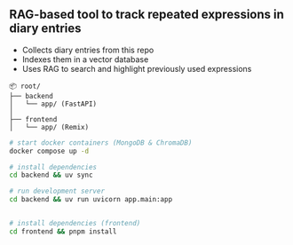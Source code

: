 ## RAG-based tool to track repeated expressions in diary entries
- Collects diary entries from this repo  
- Indexes them in a vector database  
- Uses RAG to search and highlight previously used expressions  


```
📦 root/
├── backend
│   └── app/ (FastAPI)
│  
├── frontend
│   └── app/ (Remix)
```

```bash
# start docker containers (MongoDB & ChromaDB)
docker compose up -d

# install dependencies
cd backend && uv sync

# run development server
cd backend && uv run uvicorn app.main:app 


# install dependencies (frontend)
cd frontend && pnpm install
```